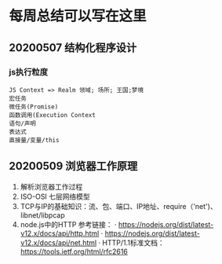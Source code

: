 # 每周总结可以写在这里

## 20200507 结构化程序设计

  ### js执行粒度 
    JS Context => Realm 领域; 场所; 王国;梦境
    宏任务
    微任务(Promise)
    函数调用(Execution Context
    语句/声明
    表达式
    直接量/变量/this
    
## 20200509 浏览器工作原理
  1. 解析浏览器工作过程
  2. ISO-OSI 七层网络模型
  3. TCP与IP的基础知识：流、包、端口、IP地址、require（'net')、libnet/libpcap
  4. node.js中的HTTP 
  参考链接：
  · https://nodejs.org/dist/latest-v12.x/docs/api/http.html
  · https://nodejs.org/dist/latest-v12.x/docs/api/net.html
  · HTTP/1.1标准文档：https://tools.ietf.org/html/rfc2616
  
  
  
